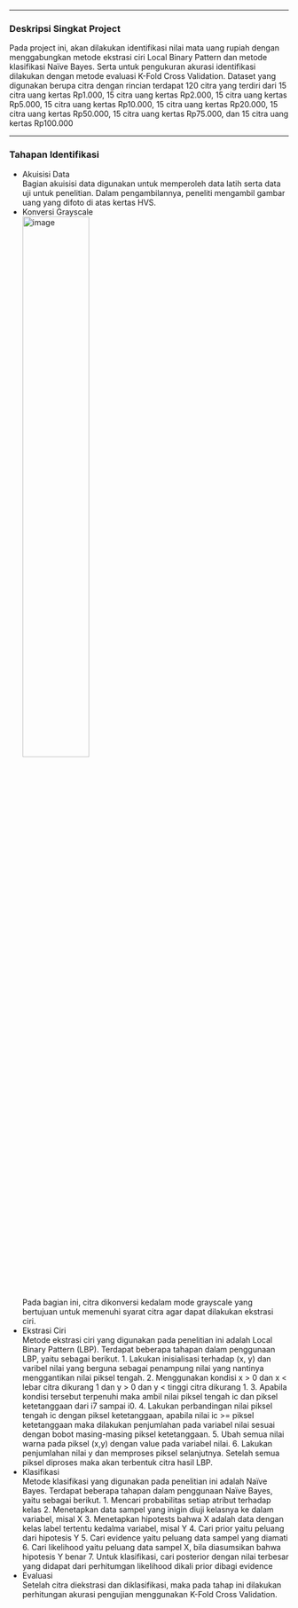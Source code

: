 <div id="deskripsi">
  <hr>
  <h3>Deskripsi Singkat Project</h3>
  Pada project ini, akan dilakukan identifikasi nilai mata uang rupiah dengan menggabungkan metode ekstrasi ciri 
  Local Binary Pattern dan metode klasifikasi Naïve Bayes. Serta untuk pengukuran akurasi identifikasi dilakukan dengan metode evaluasi K-Fold Cross Validation. 
  Dataset yang digunakan berupa citra dengan rincian terdapat 120 citra yang terdiri dari 15 citra uang kertas Rp1.000, 15 citra uang kertas Rp2.000, 15 citra uang kertas Rp5.000, 15 citra uang kertas Rp10.000, 15 citra uang kertas Rp20.000, 15 citra uang kertas Rp50.000, 15 citra uang kertas Rp75.000, dan 15 citra uang kertas Rp100.000
</div>

<div id="tahapan">
  <hr>
  <h3>Tahapan Identifikasi</h3>
  <ul>
  <li>
    Akuisisi Data <br>
    Bagian akuisisi data digunakan untuk memperoleh data latih serta data uji untuk penelitian. Dalam 
    pengambilannya, peneliti mengambil gambar uang yang difoto di atas kertas HVS. 
  </li>
  <li>
    Konversi Grayscale <br>
    <img width="50%" alt="image" src="https://user-images.githubusercontent.com/96558726/184836354-4a7a5b5a-8d4c-42d8-9cc7-e0c3cbe4c6cf.png"> <br>
    Pada bagian ini, citra dikonversi kedalam mode grayscale yang bertujuan untuk memenuhi syarat citra agar dapat
    dilakukan ekstrasi ciri.
  </li>
  <li>
    Ekstrasi Ciri <br>
    Metode ekstrasi ciri yang digunakan pada penelitian ini adalah Local Binary Pattern (LBP). Terdapat beberapa 
    tahapan dalam penggunaan LBP, yaitu sebagai berikut.
    1. Lakukan inisialisasi terhadap (x, y) dan varibel nilai yang berguna sebagai penampung nilai yang nantinya 
    menggantikan nilai piksel tengah.
    2. Menggunakan kondisi x > 0 dan x < lebar citra dikurang 1 dan y > 0 dan y < tinggi citra dikurang 1.
    3. Apabila kondisi tersebut terpenuhi maka ambil nilai piksel tengah ic dan piksel ketetanggaan dari i7 
    sampai i0.
    4. Lakukan perbandingan nilai piksel tengah ic dengan piksel ketetanggaan, apabila nilai ic >= piksel 
    ketetanggaan maka dilakukan penjumlahan pada variabel nilai sesuai dengan bobot masing-masing piksel 
    ketetanggaan.
    5. Ubah semua nilai warna pada piksel (x,y) dengan value pada variabel nilai.
    6. Lakukan penjumlahan nilai y dan memproses piksel selanjutnya. Setelah semua piksel diproses maka 
    akan terbentuk citra hasil LBP.
  </li>
  <li>
    Klasifikasi <br>
    Metode klasifikasi yang digunakan pada penelitian ini adalah Naïve Bayes. Terdapat beberapa tahapan dalam 
    penggunaan Naïve Bayes, yaitu sebagai berikut.
    1. Mencari probabilitas setiap atribut terhadap kelas
    2. Menetapkan data sampel yang inigin diuji kelasnya ke dalam variabel, misal X
    3. Menetapkan hipotests bahwa X adalah data dengan kelas label tertentu kedalma variabel, misal Y
    4. Cari prior yaitu peluang dari hipotesis Y
    5. Cari evidence yaitu peluang data sampel yang diamati
    6. Cari likelihood yaitu peluang data sampel X, bila diasumsikan bahwa hipotesis Y benar
    7. Untuk klasifikasi, cari posterior dengan nilai terbesar yang didapat dari perhitumgan likelihood dikali 
    prior dibagi evidence
  </li>
  <li>
    Evaluasi <br>
    Setelah citra diekstrasi dan diklasifikasi, maka pada tahap ini dilakukan perhitungan akurasi pengujian 
    menggunakan K-Fold Cross Validation.
  </li>
  </ul>
</div>
